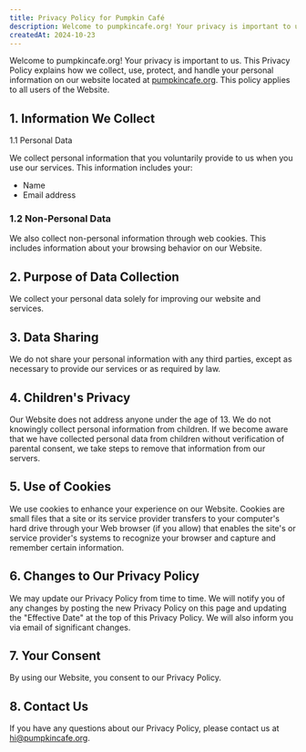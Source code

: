 ```yaml
---
title: Privacy Policy for Pumpkin Café
description: Welcome to pumpkincafe.org! Your privacy is important to us. This Privacy Policy explains how we collect, use, protect, and handle your personal information on our website located. This policy applies to all users of the Website.
createdAt: 2024-10-23
---
```


Welcome to pumpkincafe.org! Your privacy is important to us. This Privacy Policy explains how we collect, use, protect, and handle your personal information on our website located at [pumpkincafe.org](https://pumpkincafe.org/). This policy applies to all users of the Website.

## 1. Information We Collect

1.1 Personal Data

We collect personal information that you voluntarily provide to us when you use our services. This information includes your:

- Name
- Email address

### 1.2 Non-Personal Data

We also collect non-personal information through web cookies. This includes information about your browsing behavior on our Website.

## 2. Purpose of Data Collection

We collect your personal data solely for improving our website and services.

## 3. Data Sharing

We do not share your personal information with any third parties, except as necessary to provide our services or as required by law.

## 4. Children's Privacy

Our Website does not address anyone under the age of 13. We do not knowingly collect personal information from children. If we become aware that we have collected personal data from children without verification of parental consent, we take steps to remove that information from our servers.

## 5. Use of Cookies

We use cookies to enhance your experience on our Website. Cookies are small files that a site or its service provider transfers to your computer's hard drive through your Web browser (if you allow) that enables the site's or service provider's systems to recognize your browser and capture and remember certain information.

## 6. Changes to Our Privacy Policy

We may update our Privacy Policy from time to time. We will notify you of any changes by posting the new Privacy Policy on this page and updating the "Effective Date" at the top of this Privacy Policy. We will also inform you via email of significant changes.

## 7. Your Consent

By using our Website, you consent to our Privacy Policy.

## 8. Contact Us

If you have any questions about our Privacy Policy, please contact us at [hi@pumpkincafe.org](mailto:hi@pumpkincafe.org).
